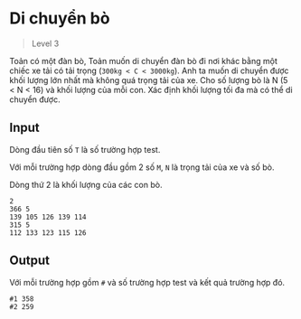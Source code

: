 ﻿# Di chuyển bò
>
> Level 3

Toản có một đàn bò, Toản muốn di chuyển đàn bò đi nơi khác bằng một chiếc xe tải có tải trọng (`300kg < C < 3000kg`).
Anh ta muốn di chuyển được khối lượng lớn nhất mà không quá trọng tải của xe.
Cho số lượng bò là N (5 < N < 16) và khối lượng của mỗi con.
Xác định khối lượng tối đa mà có thể di chuyển được.

## Input

Dòng đầu tiên số `T` là số trường hợp test.

Với mỗi trường hợp dòng đầu gồm 2 số `M`, `N` là trọng tải của xe và số bò.

Dòng thứ 2 là khối lượng của các con bò.

```
2
366 5
139 105 126 139 114
315 5
112 133 123 115 126
```

## Output

Với mỗi trường hợp gồm `#` và số trường hợp test và kết quả trường hợp đó.

```
#1 358
#2 259
```

